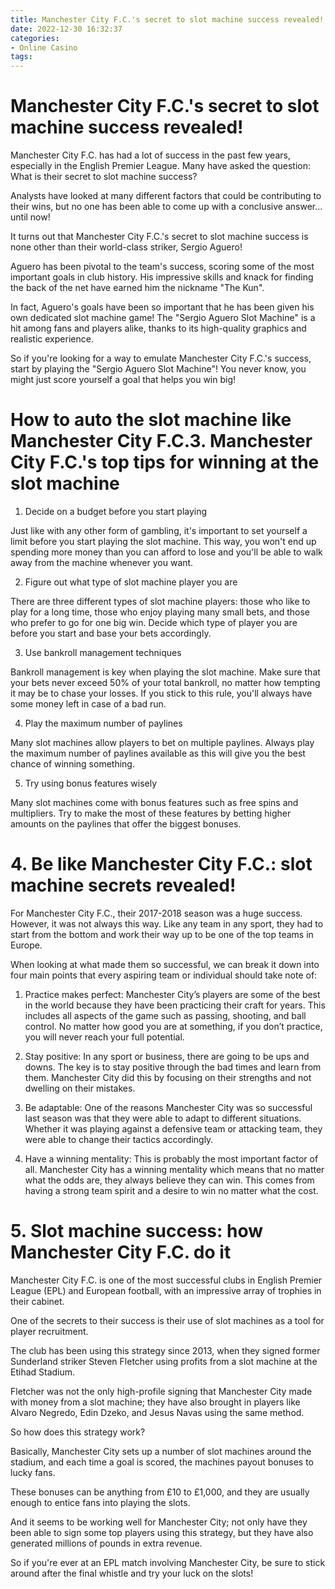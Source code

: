 ```yaml
---
title: Manchester City F.C.'s secret to slot machine success revealed!
date: 2022-12-30 16:32:37
categories:
- Online Casino
tags:
---
```



#  Manchester City F.C.'s secret to slot machine success revealed!

Manchester City F.C. has had a lot of success in the past few years, especially in the English Premier League. Many have asked the question: What is their secret to slot machine success?

Analysts have looked at many different factors that could be contributing to their wins, but no one has been able to come up with a conclusive answer... until now!

It turns out that Manchester City F.C.'s secret to slot machine success is none other than their world-class striker, Sergio Aguero!

Aguero has been pivotal to the team's success, scoring some of the most important goals in club history. His impressive skills and knack for finding the back of the net have earned him the nickname "The Kun".

In fact, Aguero's goals have been so important that he has been given his own dedicated slot machine game! The "Sergio Aguero Slot Machine" is a hit among fans and players alike, thanks to its high-quality graphics and realistic experience.

So if you're looking for a way to emulate Manchester City F.C.'s success, start by playing the "Sergio Aguero Slot Machine"! You never know, you might just score yourself a goal that helps you win big!

#  How to auto the slot machine like Manchester City F.C.3. Manchester City F.C.'s top tips for winning at the slot machine

1. Decide on a budget before you start playing

Just like with any other form of gambling, it's important to set yourself a limit before you start playing the slot machine. This way, you won't end up spending more money than you can afford to lose and you'll be able to walk away from the machine whenever you want.

2. Figure out what type of slot machine player you are

There are three different types of slot machine players: those who like to play for a long time, those who enjoy playing many small bets, and those who prefer to go for one big win. Decide which type of player you are before you start and base your bets accordingly.

3. Use bankroll management techniques

Bankroll management is key when playing the slot machine. Make sure that your bets never exceed 50% of your total bankroll, no matter how tempting it may be to chase your losses. If you stick to this rule, you'll always have some money left in case of a bad run.

4. Play the maximum number of paylines

Many slot machines allow players to bet on multiple paylines. Always play the maximum number of paylines available as this will give you the best chance of winning something.

5. Try using bonus features wisely

Many slot machines come with bonus features such as free spins and multipliers. Try to make the most of these features by betting higher amounts on the paylines that offer the biggest bonuses.

# 4. Be like Manchester City F.C.: slot machine secrets revealed!

For Manchester City F.C., their 2017-2018 season was a huge success. However, it was not always this way. Like any team in any sport, they had to start from the bottom and work their way up to be one of the top teams in Europe.

When looking at what made them so successful, we can break it down into four main points that every aspiring team or individual should take note of:

1) Practice makes perfect: Manchester City’s players are some of the best in the world because they have been practicing their craft for years. This includes all aspects of the game such as passing, shooting, and ball control. No matter how good you are at something, if you don’t practice, you will never reach your full potential.

2) Stay positive: In any sport or business, there are going to be ups and downs. The key is to stay positive through the bad times and learn from them. Manchester City did this by focusing on their strengths and not dwelling on their mistakes.

3) Be adaptable: One of the reasons Manchester City was so successful last season was that they were able to adapt to different situations. Whether it was playing against a defensive team or attacking team, they were able to change their tactics accordingly.

4) Have a winning mentality: This is probably the most important factor of all. Manchester City has a winning mentality which means that no matter what the odds are, they always believe they can win. This comes from having a strong team spirit and a desire to win no matter what the cost.

# 5. Slot machine success: how Manchester City F.C. do it

Manchester City F.C. is one of the most successful clubs in English Premier League (EPL) and European football, with an impressive array of trophies in their cabinet.

One of the secrets to their success is their use of slot machines as a tool for player recruitment.

The club has been using this strategy since 2013, when they signed former Sunderland striker Steven Fletcher using profits from a slot machine at the Etihad Stadium.

Fletcher was not the only high-profile signing that Manchester City made with money from a slot machine; they have also brought in players like Alvaro Negredo, Edin Dzeko, and Jesus Navas using the same method.

So how does this strategy work?

Basically, Manchester City sets up a number of slot machines around the stadium, and each time a goal is scored, the machines payout bonuses to lucky fans.

These bonuses can be anything from £10 to £1,000, and they are usually enough to entice fans into playing the slots.

And it seems to be working well for Manchester City; not only have they been able to sign some top players using this strategy, but they have also generated millions of pounds in extra revenue.

So if you're ever at an EPL match involving Manchester City, be sure to stick around after the final whistle and try your luck on the slots!